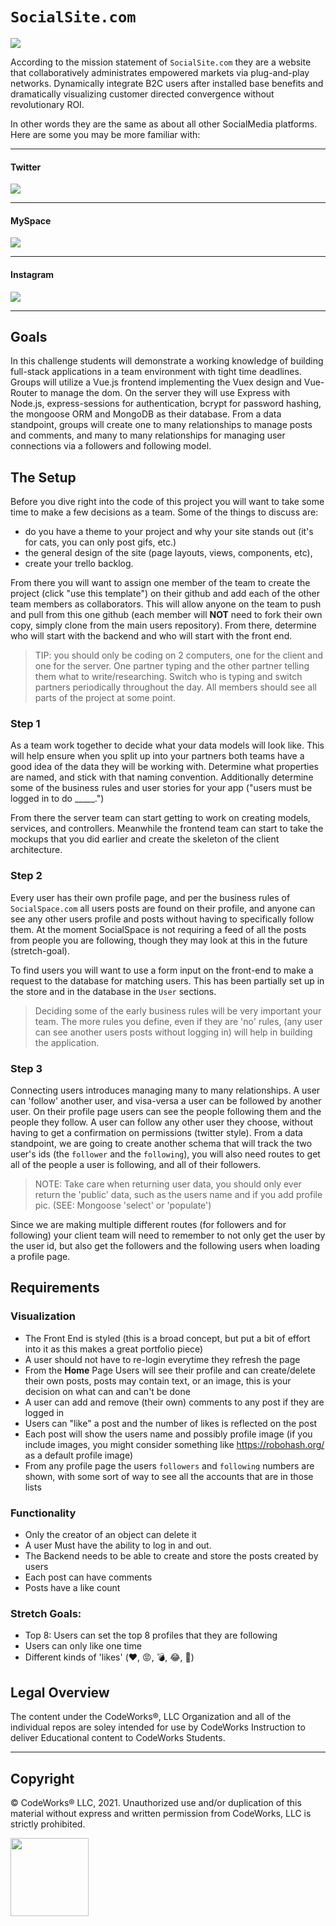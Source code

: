 # `SocialSite.com`
<img class="img-responsive" src="https://images.unsplash.com/photo-1563986768494-4dee2763ff3f?ixlib=rb-1.2.1&ixid=eyJhcHBfaWQiOjEyMDd9&auto=format&fit=crop&w=1350&q=80">

According to the mission statement of `SocialSite.com` they are a website that collaboratively administrates empowered markets via plug-and-play networks. Dynamically integrate B2C users after installed base benefits and dramatically visualizing customer directed convergence without revolutionary ROI.

In other words they are the same as about all other SocialMedia platforms. Here are some you may be more familiar with: 

<hr>

#### Twitter
<img class="img-responsive" src="https://cdn.cms-twdigitalassets.com/content/blog-twitter/official/en_us/topics/company/2018/introducing-us-election-labels-for-midterm-candidates/_jcr_content/par/rail-blog-container/column/image_2043522929.img.jpg/1527026763871.jpg">

<hr>

#### MySpace
<img class="img-responsive" src="https://cdn0.tnwcdn.com/wp-content/blogs.dir/1/files/2017/07/TomMySpace-796x432.png">

<hr>

#### Instagram
<img class="img-responsive" src="https://media.sproutsocial.com/uploads/2018/05/Screenshot_20180529-125816.png">

<hr>

## Goals

In this challenge students will demonstrate a working knowledge of building full-stack applications in a team environment with tight time deadlines. Groups will utilize a Vue.js frontend implementing the Vuex design and Vue-Router to manage the dom. On the server they will use Express with Node.js, express-sessions for authentication, bcrypt for password hashing, the mongoose ORM and MongoDB as their database. From a data standpoint, groups will create one to many relationships to manage posts and comments, and many to many relationships for managing user connections via a followers and following model.

## The Setup

Before you dive right into the code of this project you will want to take some time to make a few decisions as a team. Some of the things to discuss are: 
-   do you have a theme to your project and why your site stands out (it's for cats, you can only post gifs, etc.)
-   the general design of the site (page layouts, views, components, etc), 
-   create your trello backlog.

From there you will want to assign one member of the team to create the project (click "use this template") on their github and add each of the other team members as collaborators. This will allow anyone on the team to push and pull from this one github (each member will **NOT** need to fork their own copy, simply clone from the main users repository). From there, determine who will start with the backend and who will start with the front end.

> TIP: you should only be coding on 2 computers, one for the client and one for the server. One partner typing and the other partner telling them what to write/researching. Switch who is typing and switch partners periodically throughout the day. All members should see all parts of the project at some point.

### Step 1

As a team work together to decide what your data models will look like. This will help ensure when you split up into your partners both teams have a good idea of the data they will be working with. Determine what properties are named, and stick with that naming convention. Additionally determine some of the business rules and user stories for your app ("users must be logged in to do _____.")

From there the server team can start getting to work on creating models, services, and controllers. Meanwhile the frontend team can start to take the mockups that you did earlier and create the skeleton of the client architecture.

### Step 2 

Every user has their own profile page, and per the business rules of `SocialSpace.com` all users posts are found on their profile, and anyone can see any other users profile and posts without having to specifically follow them. At the moment SocialSpace is not requiring a feed of all the posts from people you are following, though they may look at this in the future (stretch-goal). 

To find users you will want to use a form input on the front-end to make a request to the database for matching users. This has been partially set up in the store and in the database in the `User` sections. 

> Deciding some of the early business rules will be very important your team. The more rules you define, even if they are 'no' rules, (any user can see another users posts without logging in) will help in building the application.

### Step 3

Connecting users introduces managing many to many relationships. A user can 'follow' another user, and visa-versa a user can be followed by another user. On their profile page users can see the people following them and the people they follow. A user can follow any other user they choose, without having to get a confirmation on permissions (twitter style). From a data standpoint, we are going to create another schema that will track the two user's ids (the `follower` and the `following`), you will also need routes to get all of the people a user is following, and all of their followers.

> NOTE: Take care when returning user data, you should only ever return the 'public' data, such as the users name and if you add profile pic. (SEE: Mongoose 'select' or 'populate')

Since we are making multiple different routes (for followers and for following) your client team will need to remember to not only get the user by the user id, but also get the followers and the following users when loading a profile page.

## Requirements

### Visualization

- The Front End is styled (this is a broad concept, but put a bit of effort into it as this makes a great portfolio piece)
- A user should not have to re-login everytime they refresh the page
- From the **Home** Page Users will see their profile and can create/delete their own posts, posts may contain text, or an image, this is your decision on what can and can't be done
- A user can add and remove (their own) comments to any post if they are logged in
- Users can "like" a post and the number of likes is reflected on the post
- Each post will show the users name and possibly profile image (if you include images, you might consider something like https://robohash.org/ as a default profile image)
- From any profile page the users `followers` and `following` numbers are shown, with some sort of way to see all the accounts that are in those lists 

### Functionality

- Only the creator of an object can delete it
- A user Must have the ability to log in and out.
- The Backend needs to be able to create and store the posts created by users
- Each post can have comments
- Posts have a like count


### Stretch Goals:
- Top 8: Users can set the top 8 profiles that they are following
- Users can only like one time
- Different kinds of 'likes' (:heart:, :rage:, :bomb:, :joy:, :banana:)

## Legal Overview

The content under the CodeWorks®, LLC Organization and all of the individual repos are soley intended for use by CodeWorks Instruction to deliver Educational content to CodeWorks Students.

---

## Copyright

© CodeWorks® LLC, 2021. Unauthorized use and/or duplication of this material without express and written permission from CodeWorks, LLC is strictly prohibited.


<img src="https://bcw.blob.core.windows.net/public/img/7815839041305055" width="125">

